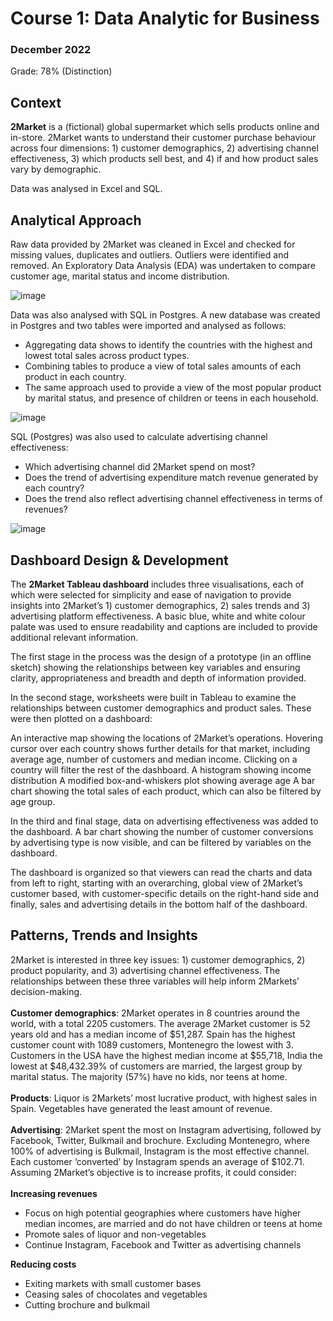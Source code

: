 <h1>Course 1: Data Analytic for Business</h1>
  <h3>December 2022</h3>

Grade: 78% (Distinction)
<h2>Context</h2> 
  <p>
<b>2Market</b> is a (fictional) global supermarket which sells products online and in-store. 2Market wants to understand their customer purchase behaviour across four dimensions: 1) customer demographics, 2) advertising channel effectiveness, 3) which products sell best, and 4) if and how product sales vary by demographic.

Data was analysed in Excel and SQL. 
</p>

<h2>Analytical Approach</h2>
<p>
Raw data provided by 2Market was cleaned in Excel and checked for missing values, duplicates and outliers. Outliers were identified and removed. An Exploratory Data Analysis (EDA) was undertaken to compare customer age, marital status and income distribution. 
  
![image](https://github.com/AsafRubin00/LSE-Data-Analytics-for-Business/assets/115939423/6143526f-c0f1-4537-9131-446e0e5f82b0)

Data was also analysed with SQL in Postgres. A new database was created in Postgres and two tables were imported and analysed as follows:
<ul>
<li>Aggregating data shows to identify the countries with the highest and lowest total sales across product types.</li> 
<li>Combining tables to produce a view of total sales amounts of each product in each country. </li>
<li>The same approach used to provide a view of the most popular product by marital status, and presence of children or teens in each household.</li>
</ul>

![image](https://github.com/AsafRubin00/LSE-Data-Analytics-for-Business/assets/115939423/a0c45f41-9a43-46be-bc93-e4826e5e7841)

SQL (Postgres) was also used to calculate advertising channel effectiveness:
<ul>
<li>Which advertising channel did 2Market spend on most?</li>
<li>Does the trend of advertising expenditure match revenue generated by each country?</li>
<li>Does the trend also reflect advertising channel effectiveness in terms of revenues?</li>
</ul>

![image](https://github.com/AsafRubin00/LSE-Data-Analytics-for-Business/assets/115939423/781cfaba-5b7a-4847-8830-47c8204fc910)

<h2>Dashboard Design & Development</h2>
<p>
  The <b>2Market Tableau dashboard</b> includes three visualisations, each of which were selected for simplicity and ease of navigation to provide insights into 2Market’s 1) customer demographics, 2) sales trends and 3) advertising platform effectiveness. A basic blue, white and white colour palate was used to ensure readability and captions are included to provide additional relevant information. 

The first stage in the process was the design of a prototype (in an offline sketch) showing the relationships between key variables and ensuring clarity, appropriateness and breadth and depth of information provided. 

In the second stage, worksheets were built in Tableau to examine the relationships between customer demographics and product sales. These were then plotted on a dashboard:

An interactive map showing the locations of 2Market’s operations. Hovering cursor over each country shows further details for that market, including average age, number of customers and median income. Clicking on a country will filter the rest of the dashboard. 
A histogram showing income distribution
A modified box-and-whiskers plot showing average age
A bar chart showing the total sales of each product, which can also be filtered by age group. 

In the third and final stage, data on advertising effectiveness was added to the dashboard. A bar chart showing the number of customer conversions by advertising type is now visible, and can be filtered by variables on the dashboard. 

The dashboard is organized so that viewers can read the charts and data from left to right, starting with an overarching, global view of 2Market’s customer based, with customer-specific details on the right-hand side and finally, sales and advertising details in the bottom half of the dashboard. 
</p>

<h2>Patterns, Trends and Insights</h2>
2Market is interested in three key issues: 1) customer demographics, 2) product popularity, and 3) advertising channel effectiveness. The relationships between these three variables will help inform 2Markets’ decision-making. 
<br><br>
<b>Customer demographics</b>: 2Market operates in 8 countries around the world, with a total 2205 customers. The average 2Market customer is 52 years old and has a median income of $51,287. Spain has the highest customer count with 1089 customers, Montenegro the lowest with 3. Customers in the USA have the highest median income at $55,718, India the lowest at $48,432.39% of customers are married, the largest group by marital status. The majority (57%) have no kids, nor teens at home.  
<br><br>
<b>Products</b>: Liquor is 2Markets’ most lucrative product, with highest sales in Spain. Vegetables have generated the least amount of revenue. 
<br><br>
<b>Advertising</b>: 2Market spent the most on Instagram advertising, followed by Facebook, Twitter, Bulkmail and brochure. Excluding Montenegro, where 100% of advertising is Bulkmail, Instagram is the most effective channel. Each customer ‘converted’ by Instagram spends an average of $102.71.
<br>
Assuming 2Market’s objective is to increase profits, it could consider:
<br><br>
<b>Increasing revenues</b>
<ul>
<li>Focus on high potential geographies where customers have higher median incomes, are married and do not have children or teens at home</li>
<li>Promote sales of liquor and non-vegetables</li>
<li>Continue Instagram, Facebook and Twitter as advertising channels</li>
</ul>
<b>Reducing costs</b>
<ul>
 <li>Exiting markets with small customer bases</li>
 <li>Ceasing sales of chocolates and vegetables</li>
 <li>Cutting brochure and bulkmail</li>
 </ul>
